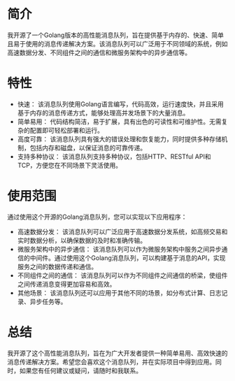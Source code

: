 # 简介
我开源了一个Golang版本的高性能消息队列，旨在提供基于内存的、快速、简单且易于使用的消息传递解决方案。该消息队列可以广泛用于不同领域的系统，例如高速数据分发、不同组件之间的通信和微服务架构中的异步通信等。

# 特性
- 快速： 该消息队列使用Golang语言编写，代码高效，运行速度快，并且采用基于内存的消息传递方式，能够处理高并发场景下的大量消息。
- 简单易用： 代码结构简洁，易于扩展，具有出色的可读性和可维护性。无需复杂的配置即可轻松部署和运行。
- 高度可靠： 该消息队列具有强大的错误处理和恢复能力，同时提供多种存储机制，包括内存和磁盘，以保证消息的可靠传递。
- 支持多种协议： 该消息队列支持多种协议，包括HTTP、RESTful API和TCP，方便您在不同场景下灵活使用。

# 使用范围
通过使用这个开源的Golang消息队列，您可以实现以下应用程序：

- 高速数据分发： 该消息队列可以广泛应用于高速数据分发系统，如高频交易和实时数据分析，以确保数据的及时和准确传输。
- 微服务架构中的异步通信： 该消息队列可以作为微服务架构中服务之间异步通信的中间件。通过使用这个Golang消息队列，可以构建基于消息的API，实现服务之间的数据传递和通信。
- 不同组件之间的通信： 该消息队列可以作为不同组件之间通信的桥梁，使组件之间传递消息变得更加容易和高效。
- 其他场景： 该消息队列还可以应用于其他不同的场景，如分布式计算、日志记录、异步任务等。
# 总结
我开源了这个高性能消息队列，旨在为广大开发者提供一种简单易用、高效快速的消息传递解决方案。希望您会喜欢这个消息队列，并在实际项目中得到应用。同时，如果您有任何建议或疑问，请随时和我联系。